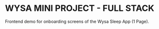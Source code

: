 # WYSA MINI PROJECT - FULL STACK 

Frontend demo for onboarding screens of the Wysa Sleep App (1 Page).
